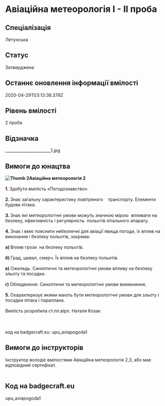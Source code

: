 # Авіаційна метеорологія І - ІІ проба

## Спеціалізація

Летунська

## Статус

Затверджена

## Останнє оновлення інформації вмілості

2020-04-29T03:13:38.378Z

## Рівень вмілості

2 проба

## Відзначка

_______________________1.jpg

## Вимоги до юнацтва

<div><b><img alt="Thumb                        2" src="/uploads/textareas/bootsy/image/39/small________________________2.png">Авіаційна метеорологія 2</b></div><div><br></div><div><b>1. </b>Здобути вмілість «Погодознавство».</div><div><b><br>2. </b>Знає загальну характеристику повітряного &nbsp; &nbsp;транспорту. Елементи будови літака.</div><div><b><br>3. </b>Знає які метеорологічні умови можуть значною мірою &nbsp;впливати на безпеку, ефективність і регулярність &nbsp;польотів літального апарату.</div><div><b><br>4. </b>Знає і вміє пояснити небезпечні для авіації явища погоди, їх вплив на виконання і безпеку польотів, зокрема:</div><div><b><br>а) </b>Вплив грози &nbsp;на безпеку польотів.</div><div><b><br>б) </b>Град, шквал, смерч. Їх вплив на безпеку польотів.</div><div><b><br>в) </b>Ожеледь. Синоптичні та метеорологічні умови впливу на безпеку зльоту та посадки.</div><div><b><br>г) </b>Обледеніння. Синоптичні та метеорологічні умови виникнення.</div><div><b><br>5. </b>Охарактеризує якими мають бути метеорологічні умови для зльоту і посадки літака і параплана.<br><br>Вмілість розробила ст.пл.вірл. Наталя Козак<br><br><br><br>код на badgecraft.eu: upu_aviapogoda1<br></div>

## Вимоги до інструкторів

<div>Інструктор володіє вмілостями Авіаційна метеорологія 2,3, або має відповідний сертифікат.<br></div><div><br></div>

## Код на badgecraft.eu

upu_aviapogoda1